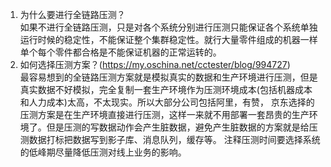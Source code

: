 1. 为什么要进行全链路压测？   
  如果不进行全链路压测，只是对各个系统分别进行压测只能保证各个系统单独运行时候的稳定性，不能保证整个集群稳定性。就行大量零件组成的机器一样单个每个零件都合格是不能保证机器的正常运转的。
2. 如何选择压测方案？(https://my.oschina.net/cctester/blog/994727)     
  最容易想到的全链路压测方案就是模拟真实的数据和生产环境进行压测，但是真实数据不好模拟，完全复制一套生产环境作为压测环境成本(包括机器成本和人力成本)太高，不太现实。所以大部分公司包括阿里，有赞，
  京东选择的压测方案是在生产环境直接进行压测，这样一来就不用部署一套昂贵的生产环境了。但是压测的写数据动作会产生脏数据，避免产生脏数据的方案就是给压测数据打标把数据写到影子库、消息队列，缓存等。
  注释压测时间要选择系统的低峰期尽量降低压测对线上业务的影响。      
